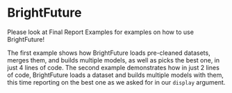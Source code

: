 # BrightFuture

Please look at Final Report Examples for examples on how to use BrightFuture!

The first example shows how BrightFuture loads pre-cleaned datasets, merges them, and builds multiple models, as well as picks the best one, in just 4 lines of code.
The second example demonstrates how in just 2 lines of code, BrightFuture loads a dataset and builds multiple models with them, this time reporting on the best one as we asked for in our `display` argument.
